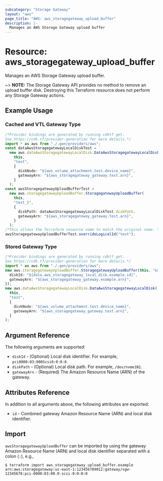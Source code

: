 ```yaml
---
subcategory: "Storage Gateway"
layout: "aws"
page_title: "AWS: aws_storagegateway_upload_buffer"
description: |-
  Manages an AWS Storage Gateway upload buffer
---
```


# Resource: aws\_storagegateway\_upload\_buffer

Manages an AWS Storage Gateway upload buffer.

\~> **NOTE:** The Storage Gateway API provides no method to remove an upload buffer disk. Destroying this Terraform resource does not perform any Storage Gateway actions.

## Example Usage

### Cached and VTL Gateway Type

```typescript
/*Provider bindings are generated by running cdktf get.
See https://cdk.tf/provider-generation for more details.*/
import * as aws from "./.gen/providers/aws";
const dataAwsStoragegatewayLocalDiskTest =
  new aws.dataAwsStoragegatewayLocalDisk.DataAwsStoragegatewayLocalDisk(
    this,
    "test",
    {
      diskNode: "${aws_volume_attachment.test.device_name}",
      gatewayArn: "${aws_storagegateway_gateway.test.arn}",
    }
  );
const awsStoragegatewayUploadBufferTest =
  new aws.storagegatewayUploadBuffer.StoragegatewayUploadBuffer(
    this,
    "test_1",
    {
      diskPath: dataAwsStoragegatewayLocalDiskTest.diskPath,
      gatewayArn: "${aws_storagegateway_gateway.test.arn}",
    }
  );
/*This allows the Terraform resource name to match the original name. You can remove the call if you don't need them to match.*/
awsStoragegatewayUploadBufferTest.overrideLogicalId("test");

```

### Stored Gateway Type

```typescript
/*Provider bindings are generated by running cdktf get.
See https://cdk.tf/provider-generation for more details.*/
import * as aws from "./.gen/providers/aws";
new aws.storagegatewayUploadBuffer.StoragegatewayUploadBuffer(this, "example", {
  diskId: "${data.aws_storagegateway_local_disk.example.id}",
  gatewayArn: "${aws_storagegateway_gateway.example.arn}",
});
new aws.dataAwsStoragegatewayLocalDisk.DataAwsStoragegatewayLocalDisk(
  this,
  "test",
  {
    diskNode: "${aws_volume_attachment.test.device_name}",
    gatewayArn: "${aws_storagegateway_gateway.test.arn}",
  }
);

```

## Argument Reference

The following arguments are supported:

* `diskId` - (Optional) Local disk identifier. For example, `pci0000:03:000Scsi0:0:0:0`.
* `diskPath` - (Optional) Local disk path. For example, `/dev/nvme1N1`.
* `gatewayArn` - (Required) The Amazon Resource Name (ARN) of the gateway.

## Attributes Reference

In addition to all arguments above, the following attributes are exported:

* `id` - Combined gateway Amazon Resource Name (ARN) and local disk identifier.

## Import

`awsStoragegatewayUploadBuffer` can be imported by using the gateway Amazon Resource Name (ARN) and local disk identifier separated with a colon (`:`), e.g.,

```console
$ terraform import aws_storagegateway_upload_buffer.example arn:aws:storagegateway:us-east-1:123456789012:gateway/sgw-12345678:pci-0000:03:00.0-scsi-0:0:0:0
```
